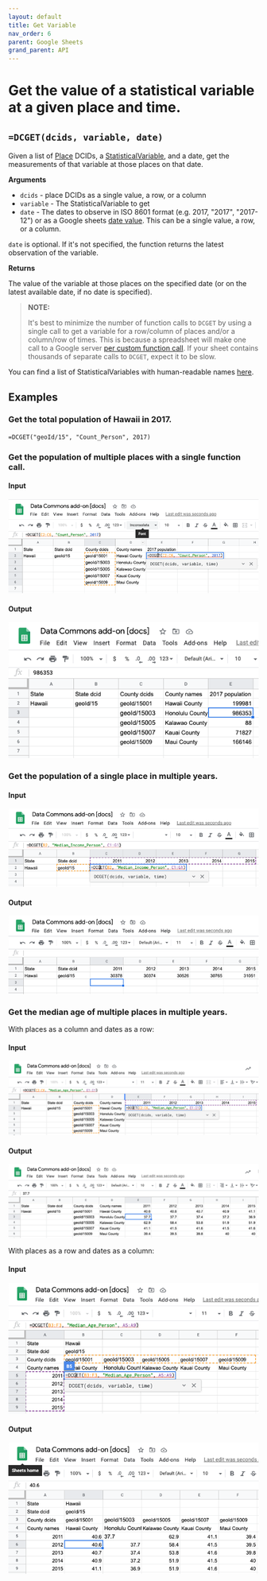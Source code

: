 ```yaml
---
layout: default
title: Get Variable
nav_order: 6
parent: Google Sheets
grand_parent: API
---
```


# Get the value of a statistical variable at a given place and time.

## `=DCGET(dcids, variable, date)`

Given a list of [Place](https://datacommons.org/browser/Place) DCIDs, a [StatisticalVariable](https://datacommons.org/browser/StatisticalVariable), and a date, get the measurements of that variable at those places on that date.

**Arguments**
*   `dcids` - place DCIDs as a single value, a row, or a column
*   `variable` - The StatisticalVariable to get
*   `date` - The dates to observe in ISO 8601 format (e.g. 2017, "2017", "2017-12") or as a Google sheets [date value](https://support.google.com/docs/answer/3092969?hl=en). This can be a single value, a row, or a column.

`date` is optional. If it's not specified, the function returns the latest observation of the variable.

**Returns**

The value of the variable at those places on the specified date (or on the latest available date, if no date is specified).

>  **NOTE:**
>
>  It's best to minimize the number of function calls to `DCGET` by using a single call to get a variable for a row/column of places and/or a column/row of times. This is because a spreadsheet will make one call to a Google server [per custom function call](https://developers.google.com/apps-script/guides/sheets/functions#optimization). If your sheet contains thousands of separate calls to `DCGET`, expect it to be slow.

You can find a list of StatisticalVariables with human-readable names [here](/statistical_variables.html).

## Examples

### Get the total population of Hawaii in 2017.

```
=DCGET("geoId/15", "Count_Person", 2017)
```

### Get the population of multiple places with a single function call.

#### Input

![](/assets/images/sheets/sheets_get_variable_input.png)

#### Output

![](/assets/images/sheets/sheets_get_variable_output.png)

### Get the population of a single place in multiple years.

#### Input

![](/assets/images/sheets/sheets_get_variable_one_place_multiple_years_input.png)

#### Output

![](/assets/images/sheets/sheets_get_variable_one_place_multiple_years_output.png)


### Get the median age of multiple places in multiple years.

With places as a column and dates as a row:

#### Input

![](/assets/images/sheets/sheets_get_variable_places_column_years_row_input.png)

#### Output

![](/assets/images/sheets/sheets_get_variable_places_column_years_row_output.png)

With places as a row and dates as a column:

#### Input

![](/assets/images/sheets/sheets_get_variable_places_row_years_column_input.png)

#### Output

![](/assets/images/sheets/sheets_get_variable_places_row_years_column_output.png)